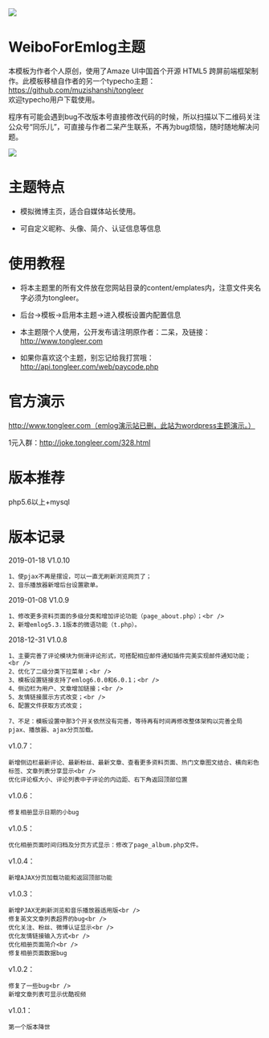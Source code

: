 <img src="https://ws3.sinaimg.cn/large/0078FzW1ly1fswhcipezdj311i0gr7m0.jpg">

# WeiboForEmlog主题

本模板为作者个人原创，使用了Amaze UI中国首个开源 HTML5 跨屏前端框架制作。此模板移植自作者的另一个typecho主题：https://github.com/muzishanshi/tongleer<br />欢迎typecho用户下载使用。

程序有可能会遇到bug不改版本号直接修改代码的时候，所以扫描以下二维码关注公众号“同乐儿”，可直接与作者二呆产生联系，不再为bug烦恼，随时随地解决问题。

<img src="http://me.tongleer.com/content/uploadfile/201706/008b1497454448.png">

# 主题特点
 - 模拟微博主页，适合自媒体站长使用。

 - 可自定义昵称、头像、简介、认证信息等信息

# 使用教程
 - 将本主题里的所有文件放在您网站目录的content/emplates内，注意文件夹名字必须为tongleer。

 - 后台->模板->启用本主题->进入模板设置内配置信息

 - 本主题限个人使用，公开发布请注明原作者：二呆，及链接：http://www.tongleer.com

 - 如果你喜欢这个主题，别忘记给我打赏哦：http://api.tongleer.com/web/paycode.php

# 官方演示
http://www.tongleer.com（emlog演示站已删，此站为wordpress主题演示。）

1元入群：http://joke.tongleer.com/328.html

# 版本推荐
php5.6以上+mysql

# 版本记录
2019-01-18 V1.0.10

	1、使pjax不再是摆设，可以一直无刷新浏览网页了；
	2、音乐播放器新增后台设置歌单。

2019-01-08 V1.0.9

	1、修改更多资料页面的多级分类和增加评论功能（page_about.php）；<br />
	2、新增emlog5.3.1版本的微语功能（t.php）。

2018-12-31 V1.0.8

	1、主要完善了评论模块为侧滑评论形式，可搭配相应邮件通知插件完美实现邮件通知功能；<br />
	2、优化了二级分类下拉菜单；<br />
	3、模板设置链接支持了emlog6.0.0和6.0.1；<br />
	4、侧边栏为用户、文章增加链接；<br />
	5、友情链接展示方式改变；<br />
	6、配置文件获取方式改变；
	
	7、不足：模板设置中那3个开关依然没有完善，等待再有时间再修改整体架构以完善全局pjax、播放器、ajax分页加载。

v1.0.7：

	新增侧边栏最新评论、最新粉丝、最新文章、查看更多资料页面、热门文章图文结合、横向彩色标签、文章列表分享显示<br />
	优化评论框大小、评论列表中子评论的内边距、右下角返回顶部位置
	
v1.0.6：

	修复相册显示日期的小bug
	
v1.0.5：

	优化相册页面时间归档及分页方式显示：修改了page_album.php文件。
	
v1.0.4：

	新增AJAX分页加载功能和返回顶部功能
	
v1.0.3：

	新增PJAX无刷新浏览和音乐播放器适用版<br />
	修复英文文章列表超界的bug<br />
	优化关注、粉丝、微博认证显示<br />
	优化友情链接输入方式<br />
	优化相册页面简介<br />
	修复相册页面数据bug

v1.0.2：

	修复了一些bug<br />
	新增文章列表可显示优酷视频

v1.0.1：

	第一个版本降世